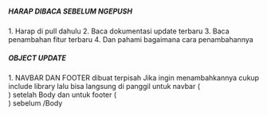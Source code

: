 <h5> HARAP DIBACA SEBELUM NGEPUSH</H5>
1. Harap di pull dahulu
2. Baca dokumentasi update terbaru
3. Baca penambahan fitur terbaru
4. Dan pahami bagaimana cara penambahannya

<h5> OBJECT UPDATE</H5>
1. NAVBAR DAN FOOTER dibuat terpisah
   Jika ingin menambahkannya cukup include library  <script src="Asset/JS/csi.js-master/src/csi.js"></script>
   lalu bisa langsung di panggil untuk navbar (<div data-include="nav.html"></div>) setelah Body dan untuk footer (<div data-include="footer.html"></div>) sebelum /Body
